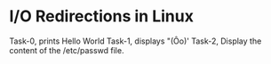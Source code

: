 # I/O Redirections in Linux
Task-0, prints Hello World
Task-1, displays "(Ôo)'
Task-2, Display the content of the /etc/passwd file. 
